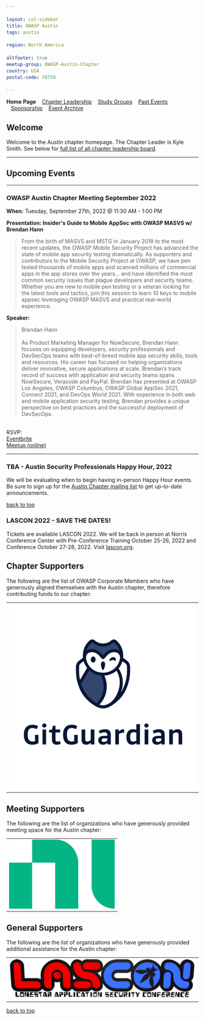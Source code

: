```yaml
---

layout: col-sidebar
title: OWASP Austin
tags: austin

region: North America

altfooter: true
meetup-group: OWASP-Austin-Chapter
country: USA
postal-code: 78759

---
```

<!-- rebuild -->
<strong>Home Page</strong>
&nbsp;&nbsp;&nbsp;[Chapter Leadership](leadership.md)
&nbsp;&nbsp;&nbsp;[Study Groups](studygroups.md)
&nbsp;&nbsp;&nbsp;[Past Events](pastevents.md)
&nbsp;&nbsp;&nbsp;[Sponsorship](sponsorship.md)
&nbsp;&nbsp;&nbsp;[Event Archive](pasteventsarchive.md)

Welcome
-------
Welcome to the Austin chapter homepage. The Chapter Leader is Kyle Smith. See below for [full list of all chapter leadership board](leadership.md).

<hr/>

## Upcoming Events
<hr>

### OWASP Austin Chapter Meeting September 2022 ###

**When:** Tuesday, September 27th, 2022 @ 11:30 AM - 1:00 PM

**Presentation: Insider's Guide to Mobile AppSec with OWASP MASVS w/ Brendan Hann** 
<blockquote> 
From the birth of MASVS and MSTG in January 2018 to the most recent updates, the OWASP Mobile Security Project has advanced the state of mobile app security testing dramatically. As supporters and contributors to the Mobile Security Project at OWASP, we have pen tested thousands of mobile apps and scanned millions of commercial apps in the app stores over the years… and have identified the most common security issues that plague developers and security teams. Whether you are new to mobile pen testing or a veteran looking for the latest tools and tactics, join this session to learn 10 keys to mobile appsec leveraging OWASP MASVS and practical real-world experience.
</blockquote>

**Speaker:** 
<blockquote>
Brendan Hann
<br><br>
As Product Marketing Manager for NowSecure, Brendan Hann focuses on equipping developers, security professionals and DevSecOps teams with best-of-breed mobile app security skills, tools and resources. His career has focused on helping organizations deliver innovative, secure applications at scale. Brendan’s track record of success with application and security teams spans NowSecure, Veracode and PayPal. Brendan has presented at OWASP Los Angeles, OWASP Columbus, OWASP Global AppSec 2021, Connect 2021, and DevOps World 2021. With experience in both web and mobile application security testing, Brendan provides a unique perspective on best practices and the successful deployment of DevSecOps.
</blockquote>
<br>
RSVP:<br>
<a href="https://owasp-austin-2022-september.eventbrite.com" target="_blank">Eventbrite</a><br>
<a href="https://www.meetup.com/OWASP-Austin-Chapter/events/287071475/" target="_blank">Meetup (online)</a><br>

<hr>

### TBA - Austin Security Professionals Happy Hour, 2022 ###

We will be evaluating when to begin having in-person Happy Hour events. Be sure to sign up for the <a href="https://groups.google.com/a/owasp.org/g/austin-chapter" target="_blank">Austin Chapter mailing list</a> to get up-to-date announcements.

[back to top](#welcome)

### LASCON 2022 - SAVE THE DATES! ###

Tickets are available LASCON 2022. We will be back in person at Norris Conference Center with Pre-Conference Training October 25-26, 2022 and Conference October 27-28, 2022. Visit <a href="https://lascon.org/" target="_blank">lascon.org</a>.

Chapter Supporters
----------------
The following are the list of OWASP Corporate Members who have generously aligned themselves with the Austin chapter, therefore contributing funds to our chapter:

<table cellpadding="15" cellspacing="0">
<tr>
<td>
<a href="https://www.gitguardian.com"><img src="assets/images/GitGuardian_Logo_Vertical.png" alt="GitGuardian"/></a>
</td>
</tr>
</table>

Meeting Supporters
----------------
The following are the list of organizations who have generously provided meeting space for the Austin chapter:
<table cellpadding="15" cellspacing="0">
<tr>
<td>
  <a href="https://www.ni.com"><img src="assets/images/ni.png" alt="NI"/></a>
</td>
</tr>
</table>

General Supporters
----------------
The following are the list of organizations who have generously provided additional assistance for the Austin chapter:
<table cellpadding="15" cellspacing="0">
<tr>
<td>
  <a href="https://www.lascon.org"><img src="assets/images/Lascon500x109.jpg" alt="LASCON"/></a>
</td>
</tr>
</table>

[back to top](#welcome)
